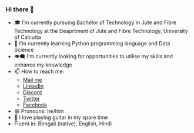 ### Hi there 👋

- 🎓 I’m currently pursuing Bachelor of Technology in Jute and Fibre Technology at the Deaprtment of Jute and Fibre Technology, University of Calcutta
- 🌱 I’m currently learning Python programming language and Data Science
- 👁️‍🗨️ I'm currently looking for opportunities to utilise my skills and enhance my knowledge
- 📫 How to reach me:
  - [Mail me](mailto:cosmicmatter98@yahoo.com)
  - [LinkedIn](https://www.linkedin.com/in/suvradri-maitra-7319981a2/)
  - [Discord](https://discordapp.com/users/969467517569482774)
  - [Twitter](https://twitter.com/cosmicmatter_98)
  - [Facebook](https://www.facebook.com/suvradri)
- 😄 Pronouns: he/him
- 🎸 I love playing guitar in my spare time
- Fluent in: Bengali (native), English, Hindi
